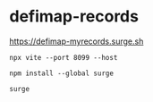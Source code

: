# defimap-records

https://defimap-myrecords.surge.sh

```
npx vite --port 8099 --host
```

```
npm install --global surge
```

```
surge
```
